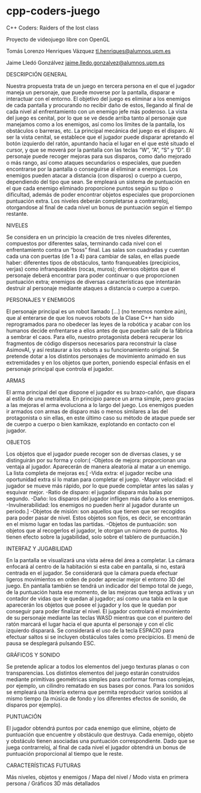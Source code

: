 # cpp-coders-juego

C++ Coders: Raiders of the lost class


Proyecto de videojuego libre con OpenGL

Tomás Lorenzo Henriques Vázquez		tl.henriques@alumnos.upm.es

Jaime Lledó Gonzálvez			        jaime.lledo.gonzalvez@alumnos.upm.es

DESCRIPCIÓN GENERAL

  Nuestra propuesta trata de un juego en tercera persona en el que el jugador maneja un personaje, que puede moverse por la pantalla, disparar e interactuar con el entorno. 
  El objetivo del juego es eliminar a los enemigos de cada pantalla y procurando no recibir daño de estos, llegando al final de cada nivel al enfrentamiento con un enemigo jefe más poderoso. La vista del juego es cenital, por lo que se ve desde arriba tanto al personaje que manejamos como a los enemigos, así como los límites de la pantalla, los obstáculos o barreras, etc. 
  La principal mecánica del juego es el disparo. Al ser la vista cenital, se establece que el jugador puede disparar apretando el botón izquierdo del ratón, apuntando hacia el lugar en el que esté situado el cursor, y que se moverá por la pantalla con las teclas “W”, “A”, “S” y “D”. El personaje puede recoger mejoras para sus disparos, como daño mejorado o más rango, así como ataques secundarios o especiales, que pueden encontrarse por la pantalla o conseguirse al eliminar a enemigos. Los enemigos pueden atacar a distancia (con disparos) o cuerpo a cuerpo, dependiendo del tipo que sean.
  Se empleará un sistema de puntuación en el que cada enemigo eliminado proporcione puntos según su tipo o dificultad, además de poder encontrar objetos especiales que proporcionen puntuación extra. Los niveles deberán completarse a contrarreloj, otorgandose al final de cada nivel un bonus de puntuación según el tiempo restante.


NIVELES

  Se considera en un principio la creación de tres niveles diferentes, compuestos por diferentes salas, terminando cada nivel con el enfrentamiento contra un “boss” final. Las salas son cuadradas y cuentan cada una con puertas (de 1 a 4) para cambiar de salas, en ellas puede haber: diferentes tipos de obstáculos, tanto franqueables (precipicios, verjas) como infranqueables (rocas, muros); diversos objetos que el personaje deberá encontrar para poder continuar o que proporcionen puntuación extra; enemigos de diversas características que intentarán destruir al personaje mediante ataques a distancia o cuerpo a cuerpo.

PERSONAJES Y ENEMIGOS

  El personaje principal es un robot llamado [...] (no tenemos nombre aún), que al enterarse de que los nuevos robots de la Clase C++ han sido reprogramados para no obedecer las leyes de la robótica y acabar con los humanos decide enfrentarse a ellos antes de que puedan salir de la fábrica a sembrar el caos. Para ello, nuestro protagonista deberá recuperar los fragmentos de código dispersos necesarios para reconstruir la clase AsimovAI, y así restaurar a los robots a su funcionamiento original.
  Se pretende dotar a los distintos personajes de movimiento animado en sus extremidades y en los objetos que porten, poniendo especial énfasis en el personaje principal que controla el jugador.

ARMAS

  El arma principal del que dispone el jugador es su brazo-cañón, que dispara al estilo de una metralleta. En principio parece un arma simple, pero gracias a las mejoras el arma evoluciona a lo largo del juego. Los enemigos pueden ir armados con armas de disparo más o menos similares a las del protagonista o sin ellas, en este último caso su método de ataque puede ser de cuerpo a cuerpo o bien kamikaze, explotando en contacto con el jugador.

OBJETOS

  Los objetos que el jugador puede recoger son de diversas clases, y se distinguirán por su forma y color:(
    -Objetos de mejora: proporcionan una ventaja al jugador. Aparecerán de manera aleatoria al matar a un enemigo. La lista completa de mejoras es:[
	      -Vida extra: el jugador recibe una oportunidad extra si lo matan para completar el juego.
        -Mayor velocidad: el jugador se mueve más rápido, por lo que puede completar antes las salas y esquivar mejor.
        -Ratio de disparo: el jugador dispara más balas por segundo.
        -Daño: los disparos del jugador infligen más daño a los enemigos.
        -Invulnerabilidad: los enemigos no pueden herir al jugador durante un periodo.]
    -Objetos de misión: son aquellos que tienen que ser recogidos para poder pasar de nivel. Estos objetos son fijos, es decir, se encontrarán en el mismo lugar en todas las partidas.
   -Objetos de puntuación: son objetos que al recogerlos el jugador, le otorgan un número de puntos. No tienen efecto sobre la jugabilidad, solo sobre el tablero de puntuación.)

INTERFAZ Y JUGABILIDAD

  En la pantalla se visualizará una vista aérea del área a completar. La cámara enfocará al centro de la habitación si esta cabe en pantalla, si no, estará centrada en el jugador. Se considerará que la cámara pueda efectuar ligeros movimientos en orden de poder apreciar mejor el entorno 3D del juego. En pantalla también se tendrá un indicador del tiempo total de juego, de la puntuación hasta ese momento, de las mejoras que tenga activas y un contador de vidas que le quedan al jugador; así como una tabla en la que aparecerán los objetos que posee el jugador y los que le quedan por conseguir para poder finalizar el nivel. 
  El jugador controlará el movimiento de su personaje mediante las teclas WASD mientras que con el puntero del ratón marcará el lugar hacia el que apunta el personaje y con el clic izquierdo disparará. Se considerará el uso de la tecla ESPACIO para efectuar saltos si se incluyen obstáculos tales como precipicios. El menú de pausa se desplegará pulsando ESC.


GRÁFICOS Y SONIDO

  Se pretende aplicar a todos los elementos del juego texturas planas o con transparencias. Los distintos elementos del juego estarán construidos mediante primitivas geométricas simples para conformar formas complejas, por ejemplo, un cilindro rematado en sus bases por conos. Para los sonidos se empleará una librería externa que permita reproducir varios sonidos al mismo tiempo (la música de fondo y los diferentes efectos de sonido, de disparos por ejemplo).

PUNTUACIÓN

  El jugador obtendrá puntos por cada enemigo que elimine, objeto de puntuación que encuentre y obstáculo que destruya. Cada enemigo, objeto y obstáculo tienen asociadas una puntuación correspondiente. Dado que se juega contrarreloj, al final de cada nivel el jugador obtendrá un bonus de puntuación proporcional al tiempo que le reste.

CARACTERÍSTICAS FUTURAS

  Más niveles, objetos y enemigos
   / Mapa del nivel
   / Modo vista en primera persona
   / Gráficos 3D más detallados
